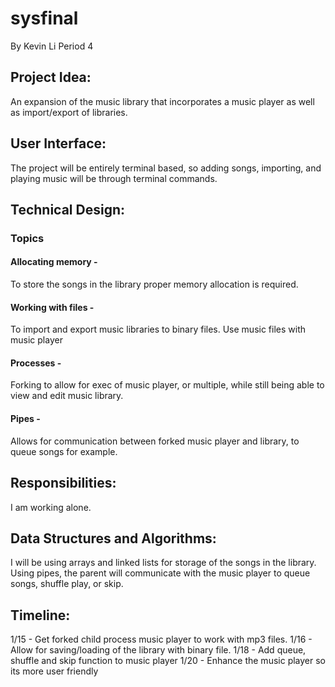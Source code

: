 # sysfinal
By Kevin Li Period 4
## Project Idea: 
An expansion of the music library that incorporates a music player as well as import/export of libraries.
## User Interface:
The project will be entirely terminal based, so adding songs, importing, and playing music will be through terminal commands.
## Technical Design:
### Topics
#### Allocating memory -
To store the songs in the library proper memory allocation is required.
#### Working with files -
To import and export music libraries to binary files. Use music files with music player
#### Processes -
Forking to allow for exec of music player, or multiple, while still being able to view and edit music library.
#### Pipes -
Allows for communication between forked music player and library, to queue songs for example.
## Responsibilities:
I am working alone.
## Data Structures and Algorithms:
I will be using arrays and linked lists for storage of the songs in the library. Using pipes, the parent will communicate with the music player to queue songs, shuffle play, or skip.
## Timeline:
1/15 - Get forked child process music player to work with mp3 files.
1/16 - Allow for saving/loading of the library with binary file.
1/18 - Add queue, shuffle and skip function to music player
1/20 - Enhance the music player so its more user friendly